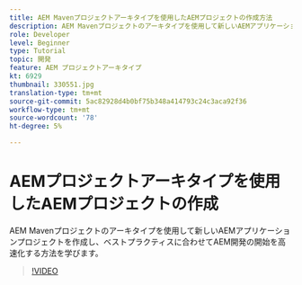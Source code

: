 ```yaml
---
title: AEM Mavenプロジェクトアーキタイプを使用したAEMプロジェクトの作成方法
description: AEM Mavenプロジェクトのアーキタイプを使用して新しいAEMアプリケーションプロジェクトを作成し、ベストプラクティスに合わせてAEM開発の開始を高速化する方法を学びます。
role: Developer
level: Beginner
type: Tutorial
topic: 開発
feature: AEM プロジェクトアーキタイプ
kt: 6929
thumbnail: 330551.jpg
translation-type: tm+mt
source-git-commit: 5ac82928d4b0bf75b348a414793c24c3aca92f36
workflow-type: tm+mt
source-wordcount: '78'
ht-degree: 5%

---
```



# AEMプロジェクトアーキタイプを使用したAEMプロジェクトの作成

AEM Mavenプロジェクトのアーキタイプを使用して新しいAEMアプリケーションプロジェクトを作成し、ベストプラクティスに合わせてAEM開発の開始を高速化する方法を学びます。

>[!VIDEO](https://video.tv.adobe.com/v/330551/?quality=12&learn=on)